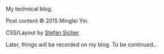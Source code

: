 My technical blog.

Post content &copy; 2015 Minglei Yin.

CSS/Layout by [Stefan Sicher](http://sicher.com).

Later, things will be recorded on my blog. To be continued...
